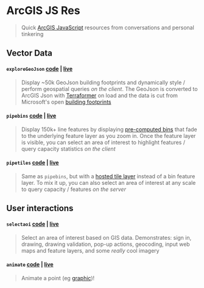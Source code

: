 # ArcGIS JS Res

> Quick [ArcGIS JavaScript](https://developers.arcgis.com/javascript/) resources from conversations and personal tinkering

## Vector Data

#### `exploreGeoJson` [code](/exploreGeoJson.html) | [live](https://mpayson.github.io/arcgis-js-res/exploreGeoJson.html)

> Display ~50k GeoJson building footprints and dynamically style / perform geospatial queries _on the client_. The GeoJson is converted to ArcGIS Json with [Terraformer](http://terraformer.io/arcgis-parser/) on load and the data is cut from Microsoft's open [building footprints](https://github.com/Microsoft/USBuildingFootprints)

#### `pipebins` [code](/pipebins.html) | [live](https://mpayson.github.io/arcgis-js-res/pipebins.html)

> Display 150k+ line features by displaying [pre-computed bins](https://doc.arcgis.com/en/arcgis-online/analyze/summarize-within.htm) that fade to the underlying feature layer as you zoom in. Once the feature layer is visible, you can select an area of interest to highlight features / query capacity statistics _on the client_

#### `pipetiles` [code](/pipetiles.html) | [live](https://mpayson.github.io/arcgis-js-res/pipetiles.html)

> Same as `pipebins`, but with a [hosted tile layer](https://doc.arcgis.com/en/arcgis-online/manage-data/publish-tiles-from-features.htm) instead of a bin feature layer. To mix it up, you can also select an area of interest at any scale to query capacity / features _on the server_

## User interactions

#### `selectaoi` [code](/selectaoi.html) | [live](https://mpayson.github.io/arcgis-js-res/selectaoi.html)

> Select an area of interest based on GIS data. Demonstrates: sign in, drawing, drawing validation, pop-up actions, geocoding, input web maps and feature layers, and some _really_ cool imagery

#### `animate` [code](/animate.html) | [live](https://mpayson.github.io/arcgis-js-res/animate.html)

> Animate a point (eg [graphic](https://developers.arcgis.com/javascript/latest/api-reference/esri-Graphic.html))!